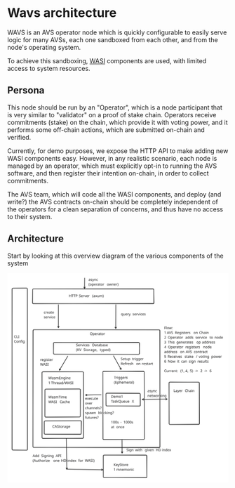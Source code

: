 # Wavs architecture

WAVS is an AVS operator node which is quickly configurable to easily serve
logic for many AVSs, each one sandboxed from each other, and from the node's
operating system.

To achieve this sandboxing, [WASI](https://wasi.dev/interfaces) components are used, with limited access to system resources.

## Persona

This node should be run by an "Operator", which is a node participant that is very similar to "validator" on a proof of stake chain.
Operators receive commitments (stake) on the chain, which provide it with voting power, and it performs
some off-chain actions, which are submitted on-chain and verified.

Currently, for demo purposes, we expose the HTTP API to make adding new WASI components easy.
However, in any realistic scenario, each node is managed by an operator, which must explicitly
opt-in to running the AVS software, and then register their intention on-chain, in order
to collect commitments.

The AVS team, which will code all the WASI components, and deploy (and write?) the AVS contracts
on-chain should be completely independent of the operators for a clean separation of concerns,
and thus have no access to their system.

## Architecture

Start by looking at this overview diagram of the various components of the system

![Architecture Overview](../images/ArchOverview.svg)
